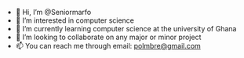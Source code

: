 - 👋 Hi, I’m @Seniormarfo
- 👀 I’m interested in computer science
- 🌱 I’m currently learning computer science at the university of Ghana
- 💞️ I’m looking to collaborate on any major or minor project
- 📫 You can reach me through email: polmbre@gmail.com


<!---
Seniormarfo/Seniormarfo is a ✨ special ✨ repository because its `README.md` (this file) appears on your GitHub profile.
You can click the Preview link to take a look at your changes.
--->
